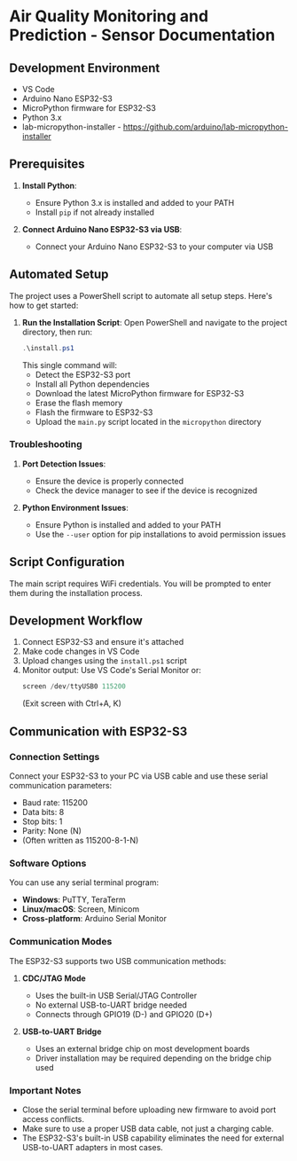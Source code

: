 # Air Quality Monitoring and Prediction - Sensor Documentation

## Development Environment

- VS Code
- Arduino Nano ESP32-S3
- MicroPython firmware for ESP32-S3
- Python 3.x
- lab-micropython-installer - https://github.com/arduino/lab-micropython-installer
## Prerequisites

1. **Install Python**:
   - Ensure Python 3.x is installed and added to your PATH
   - Install `pip` if not already installed

2. **Connect Arduino Nano ESP32-S3 via USB**:
   - Connect your Arduino Nano ESP32-S3 to your computer via USB

## Automated Setup

The project uses a PowerShell script to automate all setup steps. Here's how to get started:

1. **Run the Installation Script**:
   Open PowerShell and navigate to the project directory, then run:
   ```powershell
   .\install.ps1
   ```
   This single command will:
   - Detect the ESP32-S3 port
   - Install all Python dependencies
   - Download the latest MicroPython firmware for ESP32-S3
   - Erase the flash memory
   - Flash the firmware to ESP32-S3
   - Upload the `main.py` script located in the `micropython` directory

### Troubleshooting

1. **Port Detection Issues**:
   - Ensure the device is properly connected
   - Check the device manager to see if the device is recognized

2. **Python Environment Issues**:
   - Ensure Python is installed and added to your PATH
   - Use the `--user` option for pip installations to avoid permission issues

## Script Configuration

The main script requires WiFi credentials. You will be prompted to enter them during the installation process.

## Development Workflow

1. Connect ESP32-S3 and ensure it's attached
2. Make code changes in VS Code
3. Upload changes using the `install.ps1` script
4. Monitor output: Use VS Code's Serial Monitor or:
   ```powershell
   screen /dev/ttyUSB0 115200
   ```
   (Exit screen with Ctrl+A, K)

## Communication with ESP32-S3

### Connection Settings

Connect your ESP32-S3 to your PC via USB cable and use these serial communication parameters:

- Baud rate: 115200
- Data bits: 8
- Stop bits: 1
- Parity: None (N)
- (Often written as 115200-8-1-N)

### Software Options

You can use any serial terminal program:

- **Windows**: PuTTY, TeraTerm
- **Linux/macOS**: Screen, Minicom
- **Cross-platform**: Arduino Serial Monitor

### Communication Modes

The ESP32-S3 supports two USB communication methods:

1. **CDC/JTAG Mode**
   - Uses the built-in USB Serial/JTAG Controller
   - No external USB-to-UART bridge needed
   - Connects through GPIO19 (D-) and GPIO20 (D+)

2. **USB-to-UART Bridge**
   - Uses an external bridge chip on most development boards
   - Driver installation may be required depending on the bridge chip used

### Important Notes

- Close the serial terminal before uploading new firmware to avoid port access conflicts.
- Make sure to use a proper USB data cable, not just a charging cable.
- The ESP32-S3's built-in USB capability eliminates the need for external USB-to-UART adapters in most cases.
